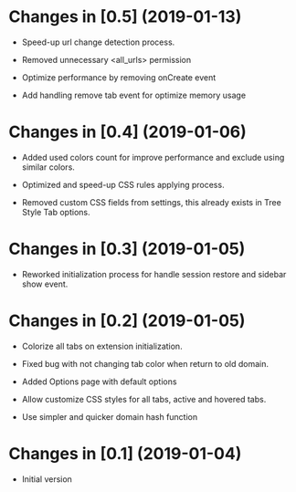 Changes in [0.5] (2019-01-13)
============================================================================================

 * Speed-up url change detection process.

 * Removed unnecessary <all_urls> permission

 * Optimize performance by removing onCreate event

 * Add handling remove tab event for optimize memory usage

Changes in [0.4] (2019-01-06)
============================================================================================

 * Added used colors count for improve performance and exclude using similar colors.

 * Optimized and speed-up CSS rules applying process.

 * Removed custom CSS fields from settings, this already exists in Tree Style Tab options.

Changes in [0.3] (2019-01-05)
============================================================================================

 * Reworked initialization process for handle session restore and sidebar show event.

Changes in [0.2] (2019-01-05)
============================================================================================

 * Colorize all tabs on extension initialization.
 
 * Fixed bug with not changing tab color when return to old domain.
 
 * Added Options page with default options

 * Allow customize CSS styles for all tabs, active and hovered tabs.

 * Use simpler and quicker domain hash function

Changes in [0.1] (2019-01-04)
======================================================================================================

 * Initial version
